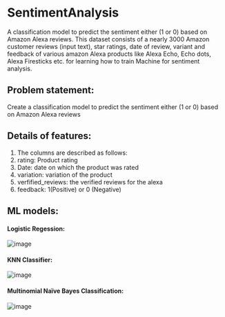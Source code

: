 # SentimentAnalysis
A classification model to predict the sentiment either (1 or 0) based on Amazon Alexa reviews.  This dataset consists of a nearly 3000 Amazon customer reviews (input text), star ratings, date of review, variant and feedback of various amazon Alexa products like Alexa Echo, Echo dots, Alexa Firesticks etc. for learning how to train Machine for sentiment analysis.
## Problem statement:
Create a classification model to predict the sentiment either (1 or 0)
based on Amazon Alexa reviews
## Details of features:
1. The columns are described as follows:
2. rating: Product rating
3. Date: date on which the product was rated
4. variation: variation of the product
5. verfified_reviews: the verified reviews for the alexa
6. feedback: 1(Positive) or 0 (Negative)
## ML models:
#### Logistic Regession:
 ![image](https://user-images.githubusercontent.com/108235775/204092548-17ab2d0e-fa80-41cf-a25a-9858c956742d.png)

#### KNN Classifier:
 ![image](https://user-images.githubusercontent.com/108235775/204092533-83e650ae-767e-44b0-88d5-fb27dba8efb3.png)

####  Multinomial Naïve Bayes Classification:
 ![image](https://user-images.githubusercontent.com/108235775/204092596-2b0f58af-6e8b-405a-b6f8-fb3d6b2b8246.png)

